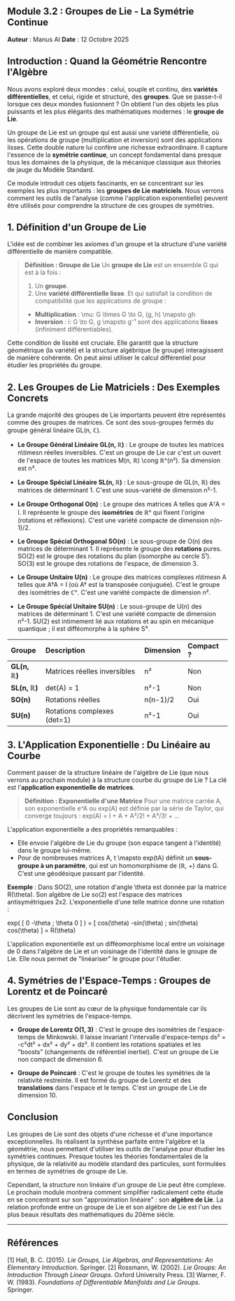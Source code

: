 ## Module 3.2 : Groupes de Lie - La Symétrie Continue

**Auteur** : Manus AI
**Date** : 12 Octobre 2025

## Introduction : Quand la Géométrie Rencontre l'Algèbre

Nous avons exploré deux mondes : celui, souple et continu, des **variétés différentielles**, et celui, rigide et structuré, des **groupes**. Que se passe-t-il lorsque ces deux mondes fusionnent ? On obtient l'un des objets les plus puissants et les plus élégants des mathématiques modernes : le **groupe de Lie**.

Un groupe de Lie est un groupe qui est aussi une variété différentielle, où les opérations de groupe (multiplication et inversion) sont des applications lisses. Cette double nature lui confère une richesse extraordinaire. Il capture l'essence de la **symétrie continue**, un concept fondamental dans presque tous les domaines de la physique, de la mécanique classique aux théories de jauge du Modèle Standard.

Ce module introduit ces objets fascinants, en se concentrant sur les exemples les plus importants : les **groupes de Lie matriciels**. Nous verrons comment les outils de l'analyse (comme l'application exponentielle) peuvent être utilisés pour comprendre la structure de ces groupes de symétries.

## 1. Définition d'un Groupe de Lie

L'idée est de combiner les axiomes d'un groupe et la structure d'une variété différentielle de manière compatible.

> **Définition : Groupe de Lie**
> Un **groupe de Lie** est un ensemble G qui est à la fois :
> 1.  Un **groupe**.
> 2.  Une **variété différentielle lisse**.
> Et qui satisfait la condition de compatibilité que les applications de groupe :
> -   **Multiplication** : \mu: G \times G \to G, (g, h) \mapsto gh
> -   **Inversion** : i: G \to G, g \mapsto g⁻¹
> sont des applications **lisses** (infiniment différentiables).

Cette condition de lissité est cruciale. Elle garantit que la structure géométrique (la variété) et la structure algébrique (le groupe) interagissent de manière cohérente. On peut ainsi utiliser le calcul différentiel pour étudier les propriétés du groupe.

## 2. Les Groupes de Lie Matriciels : Des Exemples Concrets

La grande majorité des groupes de Lie importants peuvent être représentés comme des groupes de matrices. Ce sont des sous-groupes fermés du groupe général linéaire GL(n, ℂ).

- **Le Groupe Général Linéaire GL(n, ℝ)** : Le groupe de toutes les matrices n\timesn réelles inversibles. C'est un groupe de Lie car c'est un ouvert de l'espace de toutes les matrices M(n, ℝ) \cong ℝ^(n²). Sa dimension est n².

- **Le Groupe Spécial Linéaire SL(n, ℝ)** : Le sous-groupe de GL(n, ℝ) des matrices de déterminant 1. C'est une sous-variété de dimension n²-1.

- **Le Groupe Orthogonal O(n)** : Le groupe des matrices A telles que AᵀA = I. Il représente le groupe des **isométries** de ℝⁿ qui fixent l'origine (rotations et réflexions). C'est une variété compacte de dimension n(n-1)/2.

- **Le Groupe Spécial Orthogonal SO(n)** : Le sous-groupe de O(n) des matrices de déterminant 1. Il représente le groupe des **rotations** pures. SO(2) est le groupe des rotations du plan (isomorphe au cercle S¹). SO(3) est le groupe des rotations de l'espace, de dimension 3.

- **Le Groupe Unitaire U(n)** : Le groupe des matrices complexes n\timesn A telles que A†A = I (où A† est la transposée conjuguée). C'est le groupe des isométries de ℂⁿ. C'est une variété compacte de dimension n².

- **Le Groupe Spécial Unitaire SU(n)** : Le sous-groupe de U(n) des matrices de déterminant 1. C'est une variété compacte de dimension n²-1. SU(2) est intimement lié aux rotations et au spin en mécanique quantique ; il est difféomorphe à la sphère S³.

| Groupe | Description | Dimension | Compact ? |
| :--- | :--- | :--- | :--- |
| **GL(n, ℝ)** | Matrices réelles inversibles | n² | Non |
| **SL(n, ℝ)** | det(A) = 1 | n²-1 | Non |
| **SO(n)** | Rotations réelles | n(n-1)/2 | Oui |
| **SU(n)** | Rotations complexes (det=1) | n²-1 | Oui |

## 3. L'Application Exponentielle : Du Linéaire au Courbe

Comment passer de la structure linéaire de l'algèbre de Lie (que nous verrons au prochain module) à la structure courbe du groupe de Lie ? La clé est l'**application exponentielle de matrices**.

> **Définition : Exponentielle d'une Matrice**
> Pour une matrice carrée A, son exponentielle e^A ou exp(A) est définie par la série de Taylor, qui converge toujours :
> exp(A) = I + A + A²/2! + A³/3! + ...

L'application exponentielle a des propriétés remarquables :
- Elle envoie l'algèbre de Lie du groupe (son espace tangent à l'identité) dans le groupe lui-même.
- Pour de nombreuses matrices A, t \mapsto exp(tA) définit un **sous-groupe à un paramètre**, qui est un homomorphisme de (ℝ, +) dans G. C'est une géodésique passant par l'identité.

**Exemple** : Dans SO(2), une rotation d'angle \theta est donnée par la matrice R(\theta). Son algèbre de Lie so(2) est l'espace des matrices antisymétriques 2x2. L'exponentielle d'une telle matrice donne une rotation :

exp( [ 0 -\theta ; \theta 0 ] ) = [ cos(\theta) -sin(\theta) ; sin(\theta) cos(\theta) ] = R(\theta)

L'application exponentielle est un difféomorphisme local entre un voisinage de 0 dans l'algèbre de Lie et un voisinage de l'identité dans le groupe de Lie. Elle nous permet de "linéariser" le groupe pour l'étudier.

## 4. Symétries de l'Espace-Temps : Groupes de Lorentz et de Poincaré

Les groupes de Lie sont au cœur de la physique fondamentale car ils décrivent les symétries de l'espace-temps.

- **Groupe de Lorentz O(1, 3)** : C'est le groupe des isométries de l'espace-temps de Minkowski. Il laisse invariant l'intervalle d'espace-temps ds² = -c²dt² + dx² + dy² + dz². Il contient les rotations spatiales et les "boosts" (changements de référentiel inertiel). C'est un groupe de Lie non compact de dimension 6.

- **Groupe de Poincaré** : C'est le groupe de toutes les symétries de la relativité restreinte. Il est formé du groupe de Lorentz et des **translations** dans l'espace et le temps. C'est un groupe de Lie de dimension 10.

## Conclusion

Les groupes de Lie sont des objets d'une richesse et d'une importance exceptionnelles. Ils réalisent la synthèse parfaite entre l'algèbre et la géométrie, nous permettant d'utiliser les outils de l'analyse pour étudier les symétries continues. Presque toutes les théories fondamentales de la physique, de la relativité au modèle standard des particules, sont formulées en termes de symétries de groupe de Lie.

Cependant, la structure non linéaire d'un groupe de Lie peut être complexe. Le prochain module montrera comment simplifier radicalement cette étude en se concentrant sur son "approximation linéaire" : son **algèbre de Lie**. La relation profonde entre un groupe de Lie et son algèbre de Lie est l'un des plus beaux résultats des mathématiques du 20ème siècle.

---

## Références

[1] Hall, B. C. (2015). *Lie Groups, Lie Algebras, and Representations: An Elementary Introduction*. Springer.
[2] Rossmann, W. (2002). *Lie Groups: An Introduction Through Linear Groups*. Oxford University Press.
[3] Warner, F. W. (1983). *Foundations of Differentiable Manifolds and Lie Groups*. Springer.

